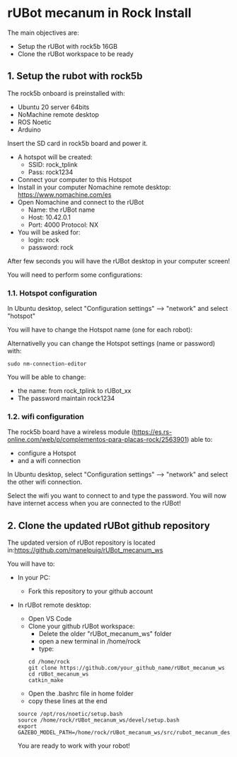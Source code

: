 # **rUBot mecanum in Rock Install**

The main objectives are:

- Setup the rUBot with rock5b 16GB
- Clone the rUBot workspace to be ready


## **1. Setup the rubot with rock5b**

The rock5b onboard is preinstalled with:
- Ubuntu 20 server 64bits
- NoMachine remote desktop
- ROS Noetic
- Arduino

Insert the SD card in rock5b board and power it. 
- A hotspot will be created:
  - SSID: rock_tplink
  - Pass: rock1234
- Connect your computer to this Hotspot
- Install in your computer Nomachine remote desktop: https://www.nomachine.com/es
- Open Nomachine and connect to the rUBot 
  - Name: the rUBot name
  - Host: 10.42.0.1
  - Port: 4000
  Protocol: NX
- You will be asked for:
  - login: rock
  - password: rock

After few seconds you will have the rUBot desktop in your computer screen!

You will need to perform some configurations:

### **1.1. Hotspot configuration**

In Ubuntu desktop, select "Configuration settings" --> "network" and select "hotspot"

You will have to change the Hotspot name (one for each robot):

Alternativelly you can change the Hotspot settings (name or password) with:
```shell
sudo nm-connection-editor
```
You will be able to change:
- the name: from rock_tplink to rUBot_xx
- The password maintain rock1234

### **1.2. wifi configuration**

The rock5b board have a wireless module (https://es.rs-online.com/web/p/complementos-para-placas-rock/2563901) able to:
- configure a Hotspot
- and a wifi connection

In Ubuntu desktop, select "Configuration settings" --> "network" and select the other wifi connection. 

Select the wifi you want to connect to and type the password. You will now have internet access when you are connected to the rUBot!

## **2. Clone the updated rUBot github repository**

The updated version of rUBot repository is located in:https://github.com/manelpuig/rUBot_mecanum_ws

You will have to:
- In your PC: 
  - Fork this repository to your github account
- In rUBot remote desktop:
  - Open VS Code
  - Clone your github rUBot workspace:
    - Delete the older "rUBot_mecanum_ws" folder
    - open a new terminal in /home/rock 
    - type:
    ```shell
    cd /home/rock
    git clone https://github.com/your_github_name/rUBot_mecanum_ws
    cd rUBot_mecanum_ws
    catkin_make
    ```
  - Open the .bashrc file in home folder
  - copy these lines at the end
  ```shell
  source /opt/ros/noetic/setup.bash
  source /home/rock/rUBot_mecanum_ws/devel/setup.bash
  export GAZEBO_MODEL_PATH=/home/rock/rUBot_mecanum_ws/src/rubot_mecanum_description/models:$GAZEBO_MODEL_PATH
  ```

  You are ready to work with your robot!

